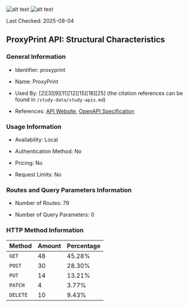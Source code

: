 ![alt text](https://img.shields.io/badge/OpenAPI_Specification-Oudated-orange.svg) ![alt text](https://img.shields.io/badge/Server_URL-Missing-orange.svg)

Last Checked: 2025-08-04

## ProxyPrint API: Structural Characteristics

### General Information

- Identifier: proxyprint

- Name: ProxyPrint

- Used By: [2][3][9][11][12][15][18][25] (the citation references can be found in `/study-data/study-apis.md`)

- References: [API Website](https://github.com/ProxyPrint/proxyprint-kitchen), [OpenAPI Specification](https://github.com/WebFuzzing/EMB/blob/master/openapi-swagger/proxyprint.json)

### Usage Information

- Availability: Local

- Authentication Method: No

- Pricing: No

- Request Limits: No

### Routes and Query Parameters Information

- Number of Routes: 79

- Number of Query Parameters: 0

### HTTP Method Information

| Method | Amount | Percentage |
|--------|--------|------------|
| `GET` | 48 | 45.28% |
| `POST` | 30 | 28.30% |
| `PUT` | 14 | 13.21% |
| `PATCH` | 4 | 3.77% |
| `DELETE` | 10 | 9.43% |
